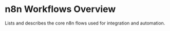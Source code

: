 # n8n Workflows Overview

Lists and describes the core n8n flows used for integration and automation.
